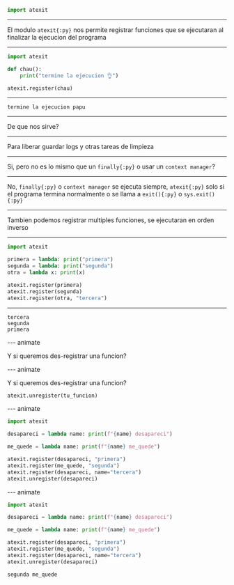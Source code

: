 ```py
import atexit
```

---

El modulo `atexit{:py}` nos permite registrar funciones que se ejecutaran al finalizar la ejecucion del programa

---

```py
import atexit

def chau():
    print("termine la ejecucion 👌")

atexit.register(chau)
```

---

```plain
termine la ejecucion papu
```

---

De que nos sirve?

---

Para liberar guardar logs y otras tareas de limpieza

---

Si, pero no es lo mismo que un `finally{:py}` o usar un `context manager`?

---

No, `finally{:py}` o `context manager` se ejecuta siempre, `atexit{:py}` solo si el programa termina normalmente o se llama a `exit(){:py}` o `sys.exit(){:py}`

---

Tambien podemos registrar multiples funciones, se ejecutaran en orden inverso

---

```py
import atexit

primera = lambda: print("primera")
segunda = lambda: print("segunda")
otra = lambda x: print(x)

atexit.register(primera)
atexit.register(segunda)
atexit.register(otra, "tercera")
```

---

```plain
tercera
segunda
primera
```

--- animate

Y si queremos des-registrar una funcion?

--- animate

Y si queremos des-registrar una funcion?

```py
atexit.unregister(tu_funcion)
```

--- animate

```py
import atexit

desapareci = lambda name: print(f"{name} desapareci")

me_quede = lambda name: print(f"{name} me_quede")

atexit.register(desapareci, "primera")
atexit.register(me_quede, "segunda")
atexit.register(desapareci, name="tercera")
atexit.unregister(desapareci)
```

--- animate

```py
import atexit

desapareci = lambda name: print(f"{name} desapareci")

me_quede = lambda name: print(f"{name} me_quede")

atexit.register(desapareci, "primera")
atexit.register(me_quede, "segunda")
atexit.register(desapareci, name="tercera")
atexit.unregister(desapareci)
```

```plain
segunda me_quede
```
